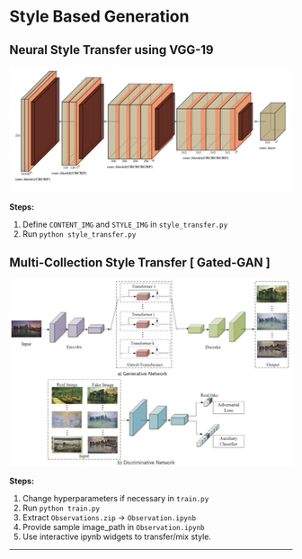 # Style Based Generation

## Neural Style Transfer using VGG-19

![](../../assets/vgg19_features.png)

**Steps:**

1. Define `CONTENT_IMG` and `STYLE_IMG` in `style_transfer.py`
2. Run `python style_transfer.py`
## Multi-Collection Style Transfer [ Gated-GAN ]

![](../../assets/gated-gan.jpeg)

**Steps:**

1. Change hyperparameters if necessary in `train.py`
2. Run `python train.py`
3. Extract `Observations.zip` -> `Observation.ipynb`
4. Provide sample image_path in `Observation.ipynb`
5. Use interactive ipynb widgets to transfer/mix style.

***